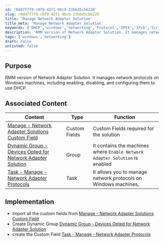 ```yaml
---
id: '0d47f7f9-c0f9-42f1-9bc9-23b6d5cb6220'
slug: /0d47f7f9-c0f9-42f1-9bc9-23b6d5cb6220
title: 'Manage Network Adapter Solution'
title_meta: 'Manage Network Adapter Solution'
keywords: ['DHCP','windows','networking','Protocol','IPV4','IPv6','Script','Automate']
description: 'RMM version of Network Adapter Solution. It manages network protocols on Windows machines, including enabling, disabling, and configuring them to use DHCP.'
tags: ['windows','networking']
draft: False
unlisted: false
---
```


## Purpose

RMM version of Network Adapter Solution. It manages network protocols on Windows machines, including enabling, disabling, and configuring them to use DHCP.

## Associated Content

| Content                                             | Type                                                      | Function                                               |
|-----------------------------------------------------|-----------------------------------------------------------|--------------------------------------------------------|
| [Manage - Network Adapter Solutions Custom Field](/docs/97f24a5e-9b01-4a3c-8288-0aef911bf2ad)   | Custom Fields | Custom Fields required for the solution |
| [Dynamic Group - Devices Opted for Network Adapter Solution](/docs/31025444-7b65-4fa5-9ca3-89d2f5b06a55)    | Group | It contains the machines where `Enable Network Adapter Solution` is enabled|
| [Task - Manage - Network Adapter Protocols](/docs/97f24a5e-9b01-4a3c-8288-0aef911bf2ad)     | Task | It allows you to manage network protocols on Windows machines, |


## Implementation
- Import all the custom fields from [Manage - Network Adapter Solutions Custom Field](/docs/97f24a5e-9b01-4a3c-8288-0aef911bf2ad)  
- Create Dynamic Group [Dynamic Group - Devices Opted for Network Adapter Solution](/docs/31025444-7b65-4fa5-9ca3-89d2f5b06a55)  
- create the Custom Field [Task - Manage - Network Adapter Protocols](/docs/97f24a5e-9b01-4a3c-8288-0aef911bf2ad)  

